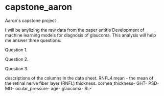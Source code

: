 # capstone_aaron
 Aaron's capstone project

I will be anylizing the raw data from the paper entitle Development of machine learning models for diagnosis of glaucoma. This analysis will help me answer three questions. 

Question 1.

Question 2.

Question 3. 

descriptions of the columns in the data sheet.
RNFL4.mean - the mean of the retinal nerve fiber layer (RNFL) thickness. 
cornea_thickness-
GHT-
PSD-
MD-
ocular_pressure-
age-
glaucoma-
RL-